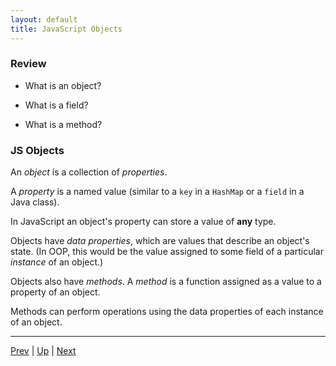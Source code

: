 ```yaml
---
layout: default
title: JavaScript Objects
---
```


### Review
* What is an object?

* What is a field?

* What is a method?

### JS Objects

An *object* is a collection of *properties*.

A *property* is a named value (similar to a `key` in a `HashMap` or a `field` in a Java class).

In JavaScript an object's property can store a value of **any** type.

Objects have *data properties*, which are values that describe an object's state. (In OOP, this would be the value assigned to some field of a particular *instance* of an object.)

Objects also have *methods*. A *method* is a function assigned as a value to a property of an object.

Methods can perform operations using the data properties of each instance of an object.

<hr>

[Prev](README.md) | [Up](README.md) | [Next](creatingObjects.md)

